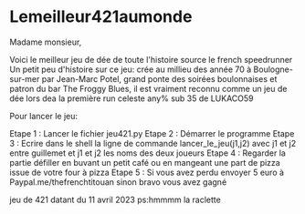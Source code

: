 # Lemeilleur421aumonde
Madame monsieur,

Voici le meilleur jeu de dée de toute l'histoire source le french speedrunner
Un petit peu d'histoire sur ce jeu:
  crée au millieu des année 70 à Boulogne-sur-mer par Jean-Marc Potel, grand ponte des soirées boulonnaises et patron du bar The Froggy Blues, il est         vraiment reconnu comme un jeu de dée lors dea la première run celeste any% sub 35 de LUKACO59


Pour lancer le jeu:

  Etape 1 : Lancer le fichier jeu421.py
  Etape 2 : Démarrer le programme
  Etape 3 : Ecrire dans le shell la ligne de commande lancer_le_jeu(j1,j2) avec j1 et j2 entre guillemet et j1 et j2 les noms des deux joueurs
  Etape 4 : Regarder la partie défiller en buvant un petit café ou en mangeant une part de pizza issue de votre four à pizza 
  Etape 5 : Si vous avez perdu envoyer 5 euro à Paypal.me/thefrenchtitouan sinon bravo vous avez gagné





jeu de 421 datant du 11 avril 2023  ps:hmmmm la raclette

